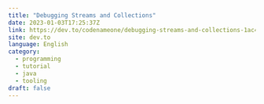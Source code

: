 ```yaml
---
title: "Debugging Streams and Collections"
date: 2023-01-03T17:25:37Z
link: https://dev.to/codenameone/debugging-streams-and-collections-1ac4?utm_medium=RSS&utm_source=news.12bit.vn
site: dev.to
language: English
category:
  - programming
  - tutorial
  - java
  - tooling
draft: false
---
```

